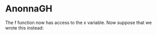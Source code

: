 # AnonnaGH
The f function now has access to the x variable. Now suppose that we wrote this instead:
